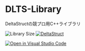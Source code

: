 # DLTS-Library
DeltaStructの競プロ用C++ライブラリ

![Library Size](https://img.shields.io/github/repo-size/DeltaStruct/DLTS-Library?label=Library%20Size)
[![DeltaStruct](https://img.shields.io/endpoint?url=https%3A%2F%2Fatcoder-badges.now.sh%2Fapi%2Fatcoder%2Fjson%2FDeltaStruct)](https://atcoder.jp/users/DeltaStruct)

[![Open in Visual Studio Code](https://open.vscode.dev/badges/open-in-vscode.svg)](https://open.vscode.dev/DeltaStruct/DLTS-Library)
